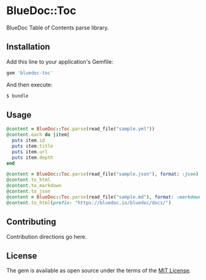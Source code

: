 # BlueDoc::Toc

BlueDoc Table of Contents parse library.

## Installation

Add this line to your application's Gemfile:

```ruby
gem 'bluedoc-toc'
```

And then execute:
```bash
$ bundle
```

## Usage

```rb
@content = BlueDoc::Toc.parse(read_file("sample.yml"))
@content.each do |item|
  puts item.id
  puts item.title
  puts item.url
  puts item.depth
end

@content = BlueDoc::Toc.parse(read_file("sample.json"), format: :json)
@content.to_html
@content.to_markdown
@content.to_json
@content = BlueDoc::Toc.parse(read_file("sample.md"), format: :markdown)
@content.to_html(prefix: "https://bluedoc.io/bluedoc/docs/")
```

## Contributing

Contribution directions go here.

## License

The gem is available as open source under the terms of the [MIT License](https://opensource.org/licenses/MIT).
